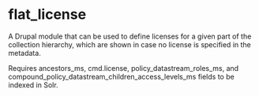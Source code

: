 # flat_license
A Drupal module that can be used to define licenses for a given part of the collection hierarchy, which are shown in case no license is specified in the metadata.

Requires ancestors_ms, cmd.license, policy_datastream_roles_ms, and compound_policy_datastream_children_access_levels_ms fields to be indexed in Solr.